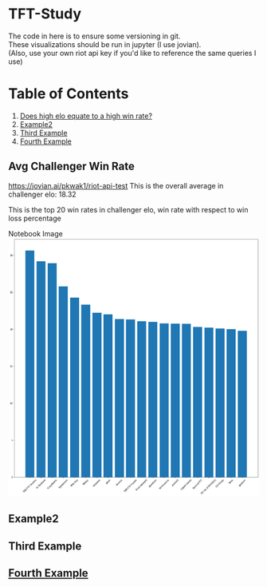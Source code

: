 # TFT-Study

The code in here is to ensure some versioning in git. <br />
These visualizations should be run in jupyter (I use jovian). <br />
(Also, use your own riot api key if you'd like to reference the same queries I use) <br />

# Table of Contents
1. [Does high elo equate to a high win rate?](#Avg-Challenger-Win-Rate)
2. [Example2](#example2)
3. [Third Example](#third-example)
4. [Fourth Example](#fourth-examplehttpwwwfourthexamplecom)


## Avg Challenger Win Rate
https://jovian.ai/pkwak1/riot-api-test
This is the overall average in challenger elo: 18.32

This is the top 20 win rates in challenger elo, win rate with respect to win loss percentage

Notebook Image
![alt text](https://github.com/pkwak1/TFT-Study/blob/main/img/challenger_win_rate.png?raw=true)

## Example2
## Third Example
## [Fourth Example](http://www.fourthexample.com) 



